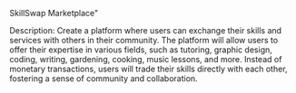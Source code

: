 SkillSwap Marketplace"

Description:
Create a platform where users can exchange their skills and services with others in their community. The platform will allow users to offer their expertise in various fields, such as tutoring, graphic design, coding, writing, gardening, cooking, music lessons, and more. Instead of monetary transactions, users will trade their skills directly with each other, fostering a sense of community and collaboration.

